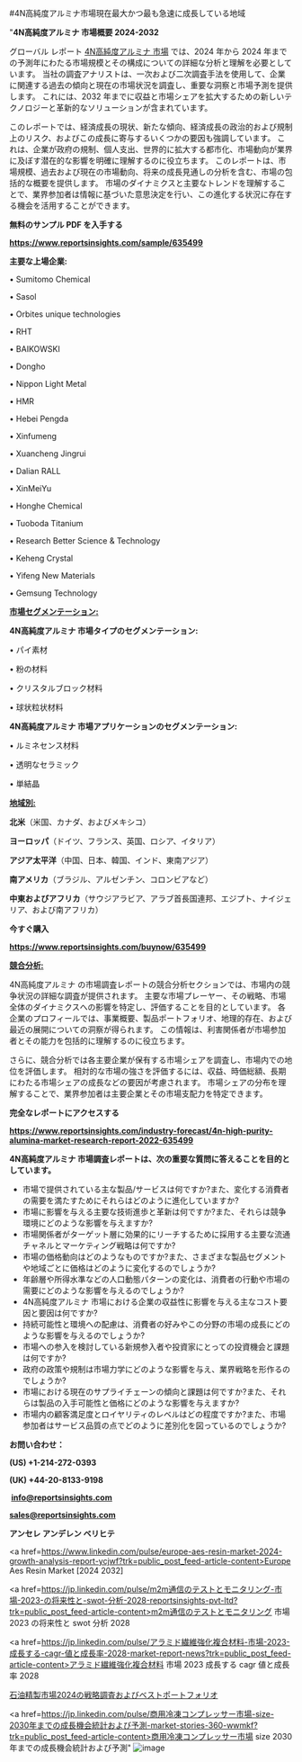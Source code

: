 #4N高純度アルミナ市場現在最大かつ最も急速に成長している地域

"<strong>4N高純度アルミナ 市場概要 2024-2032</strong>

グローバル レポート <a href=https://www.reportsinsights.com/sample/635499>4N高純度アルミナ 市場</a> では、2024 年から 2024 年までの予測年にわたる市場規模とその構成についての詳細な分析と理解を必要としています。 当社の調査アナリストは、一次および二次調査手法を使用して、企業に関連する過去の傾向と現在の市場状況を調査し、重要な洞察と市場予測を提供します。 これには、2032 年までに収益と市場シェアを拡大​​するための新しいテクノロジーと革新的なソリューションが含まれています。

このレポートでは、経済成長の現状、新たな傾向、経済成長の政治的および規制上のリスク、およびこの成長に寄与するいくつかの要因も強調しています。 これは、企業が政府の規制、個人支出、世界的に拡大する都市化、市場動向が業界に及ぼす潜在的な影響を明確に理解するのに役立ちます。 このレポートは、市場規模、過去および現在の市場動向、将来の成長見通しの分析を含む、市場の包括的な概要を提供します。 市場のダイナミクスと主要なトレンドを理解することで、業界参加者は情報に基づいた意思決定を行い、この進化する状況に存在する機会を活用することができます。

<strong><b>無料のサンプル PDF を入手する</b></strong>

<a href=https://www.reportsinsights.com/sample/635499><strong><u>https://www.reportsinsights.com/sample/635499</u></strong></a>

<strong>主要な上場企業:</strong>

• Sumitomo Chemical 

• Sasol 

• Orbites unique technologies 

• RHT 

• BAIKOWSKI 

• Dongho 

• Nippon Light Metal 

• HMR 

• Hebei Pengda 

• Xinfumeng 

• Xuancheng Jingrui 

• Dalian RALL 

• XinMeiYu 

• Honghe Chemical 

• Tuoboda Titanium 

• Research Better Science & Technology 

• Keheng Crystal 

• Yifeng New Materials 

• Gemsung Technology

<strong><u>市場セグメンテーション</u></strong><strong><u>:</u></strong>

<strong>4N高純度アルミナ 市場タイプのセグメンテーション:</strong>

• パイ素材

• 粉の材料

• クリスタルブロック材料

• 球状粒状材料

<strong>4N高純度アルミナ 市場アプリケーションのセグメンテーション:</strong>

• ルミネセンス材料

• 透明なセラミック

• 単結晶

<strong><u>地域別</u></strong><strong><u>:</u></strong>

<strong>北米</strong>（米国、カナダ、およびメキシコ）

<strong>ヨーロッパ</strong>（ドイツ、フランス、英国、ロシア、イタリア）

<strong>アジア太平洋</strong>（中国、日本、韓国、インド、東南アジア）

<strong>南アメリカ</strong>（ブラジル、アルゼンチン、コロンビアなど）

<strong>中東およびアフリカ</strong>（サウジアラビア、アラブ首長国連邦、エジプト、ナイジェリア、および南アフリカ）

<strong>今すぐ購入</strong>

<a href=https://www.reportsinsights.com/buynow/635499><strong><u>https://www.reportsinsights.com/buynow/635499</u></strong></a>

<strong><u>競合分析:</u></strong>

4N高純度アルミナ の市場調査レポートの競合分析セクションでは、市場内の競争状況の詳細な調査が提供されます。 主要な市場プレーヤー、その戦略、市場全体のダイナミクスへの影響を特定し、評価することを目的としています。 各企業のプロフィールでは、事業概要、製品ポートフォリオ、地理的存在、および最近の展開についての洞察が得られます。 この情報は、利害関係者が市場参加者とその能力を包括的に理解するのに役立ちます。

さらに、競合分析では各主要企業が保有する市場シェアを調査し、市場内での地位を評価します。 相対的な市場の強さを評価するには、収益、時価総額、長期にわたる市場シェアの成長などの要因が考慮されます。 市場シェアの分布を理解することで、業界参加者は主要企業とその市場支配力を特定できます。

<strong>完全なレポートにアクセスする</strong>

<a href=https://www.reportsinsights.com/industry-forecast/4n-high-purity-alumina-market-research-report-2022-635499><strong><u><b>https://www.reportsinsights.com/industry-forecast/4n-high-purity-alumina-market-research-report-2022-635499</b></u></strong></a>

<strong><b>4N高純度アルミナ 市場調査レポートは、次の重要な質問に答えることを目的としています。</b></strong>
<ul>
  <li>市場で提供されている主な製品/サービスは何ですか?また、変化する消費者の需要を満たすためにそれらはどのように進化していますか?</li>
  <li>市場に影響を与える主要な技術進歩と革新は何ですか?また、それらは競争環境にどのような影響を与えますか?</li>
  <li>市場関係者がターゲット層に効果的にリーチするために採用する主要な流通チャネルとマーケティング戦略は何ですか?</li>
  <li>市場の価格動向はどのようなものですか?また、さまざまな製品セグメントや地域ごとに価格はどのように変化するのでしょうか?</li>
  <li>年齢層や所得水準などの人口動態パターンの変化は、消費者の行動や市場の需要にどのような影響を与えるのでしょうか?</li>
  <li>4N高純度アルミナ 市場における企業の収益性に影響を与える主なコスト要因と要因は何ですか?</li>
  <li>持続可能性と環境への配慮は、消費者の好みやこの分野の市場の成長にどのような影響を与えるのでしょうか?</li>
  <li>市場への参入を検討している新規参入者や投資家にとっての投資機会と課題は何ですか?</li>
  <li>政府の政策や規制は市場力学にどのような影響を与え、業界戦略を形作るのでしょうか?</li>
  <li>市場における現在のサプライチェーンの傾向と課題は何ですか?また、それらは製品の入手可能性と価格にどのような影響を与えますか?</li>
  <li>市場内の顧客満足度とロイヤリティのレベルはどの程度ですか?また、市場参加者はサービス品質の点でどのように差別化を図っているのでしょうか?</li>
</ul>
<strong>お問い合わせ：</strong>

<strong>(US) +1-214-272-0393</strong>

<strong>(UK) +44-20-8133-9198</strong>

<strong> </strong><a href=info@reportsinsights.com><strong><u>info@reportsinsights.com</u></strong></a>

<a href=sales@reportsinsights.com><strong><u>sales@reportsinsights.com</u></strong></a>

<strong>アンセレ アンデレン ベリヒテ</strong>

<a href=https://www.linkedin.com/pulse/europe-aes-resin-market-2024-growth-analysis-report-ycjwf?trk=public_post_feed-article-content>Europe Aes Resin Market [2024 2032]</a>

<a href=https://jp.linkedin.com/pulse/m2m通信のテストとモニタリング-市場-2023-の将来性と-swot-分析-2028-reportsinsights-pvt-ltd?trk=public_post_feed-article-content>m2m通信のテストとモニタリング 市場 2023 の将来性と swot 分析 2028</a>

<a href=https://jp.linkedin.com/pulse/アラミド繊維強化複合材料-市場-2023-成長する-cagr-値と成長率-2028-market-report-news?trk=public_post_feed-article-content>アラミド繊維強化複合材料 市場 2023 成長する cagr 値と成長率 2028</a>

<a href=https://www.linkedin.com/pulse/石油精製市場2024の戦略調査およびベストポートフォリオ-healthscope-news-245/>石油精製市場2024の戦略調査およびベストポートフォリオ</a>

<a href=https://jp.linkedin.com/pulse/商用冷凍コンプレッサー市場-size-2030年までの成長機会統計および予測-market-stories-360-wwmkf?trk=public_post_feed-article-content>商用冷凍コンプレッサー市場 size 2030年までの成長機会統計および予測</a>"
![image](https://github.com/aanak123/RIMarketer1/assets/158471119/a86bd8a4-6786-45e0-b00c-7f4fb7856d3e)
